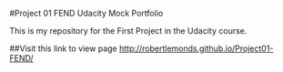 #Project 01 FEND Udacity Mock Portfolio

This is my repository for the First Project in the Udacity course.

##Visit this link to view page
http://robertlemonds.github.io/Project01-FEND/
